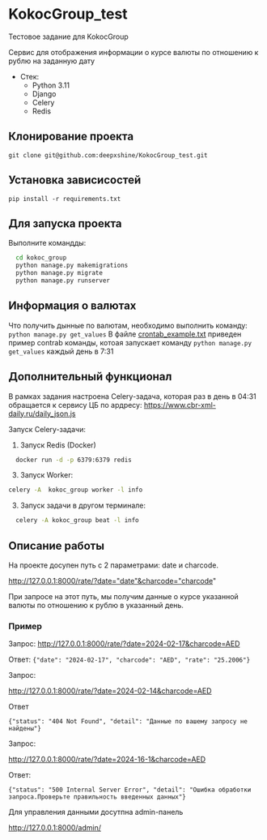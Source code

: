 # KokocGroup_test
Тестовое задание для KokocGroup

Сервис для отображения информации о курсе валюты по отношению к рублю на заданную дату
* Стек:
  * Python 3.11
  * Django
  * Celery
  * Redis


## Клонирование проекта
```git clone git@github.com:deepxshine/KokocGroup_test.git```

## Установка зависисостей
```pip install -r requirements.txt```


## Для запуска проекта
Выполните командды:
```bash
  cd kokoc_group 
  python manage.py makemigrations
  python manage.py migrate
  python manage.py runserver    
```

## Информация о валютах
Что получить дынные по валютам, необходимо выполнить команду:
```python manage.py get_values```
В файле [crontab_example.txt](https://github.com/deepxshine/KokocGroup_test/blob/main/crontab_example.txt) приведен пример contrab команды, котоая запускает команду `python manage.py get_values` каждый день в 7:31


## Дополнительный функционал
В рамках задания настроена Celery-задача, которая раз в день в 04:31 обращается к сервису ЦБ по ардресу: https://www.cbr-xml-daily.ru/daily_json.js

Запуск Celery-задачи:
1) Запуск Redis (Docker)
 ```bash
   docker run -d -p 6379:6379 redis
```
3) Запуск Worker:
 ```bash
celery -A  kokoc_group worker -l info
```
3) Запуск задачи в другом терминале:
 ```bash
   celery -A kokoc_group beat -l info
 ```

## Описание работы
На проекте досупен путь c 2 параметрами: date и charcode. 

http://127.0.0.1:8000/rate/?date="date"&charcode="charcode"

При запросе на этот путь, мы получим данные о курсе указанной валюты по отношению к рублю в указанный день.
### Пример
Запрос:
http://127.0.0.1:8000/rate/?date=2024-02-17&charcode=AED

Ответ:
```{"date": "2024-02-17", "charcode": "AED", "rate": "25.2006"}```

Запрос: 

http://127.0.0.1:8000/rate/?date=2024-02-14&charcode=AED

Ответ

```{"status": "404 Not Found", "detail": "Данные по вашему запросу не найдены"}```

Запрос:

http://127.0.0.1:8000/rate/?date=2024-16-1&charcode=AED

Ответ:

```{"status": "500 Internal Server Error", "detail": "Ошибка обработки запроса.Проверьте правильность введенных данных"}```

Для управления данными досутпна admin-панель

http://127.0.0.1:8000/admin/







